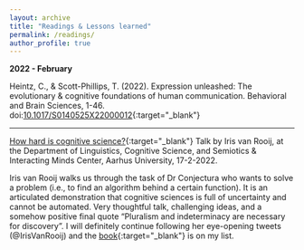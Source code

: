 ```yaml
---
layout: archive
title: "Readings & Lessons learned"
permalink: /readings/
author_profile: true
---
```


**2022 - February**

Heintz, C., & Scott-Phillips, T. (2022). Expression unleashed: The evolutionary & cognitive foundations of human communication. Behavioral and Brain Sciences, 1-46. doi:[10.1017/S0140525X22000012](https://pubmed.ncbi.nlm.nih.gov/34983701/){:target="_blank"}

***

[How hard is cognitive science?](https://www.youtube.com/watch?app=desktop&v=2bdK_zu1Ikw){:target="_blank"}
Talk by Iris van Rooij, at the Department of Linguistics, Cognitive Science, and Semiotics & Interacting Minds Center, Aarhus University, 17-2-2022. 

Iris van Rooij walks us through the task of Dr Conjectura who wants to solve a problem (i.e., to find an algorithm behind a certain function). It is an articulated demonstration that cognitive sciences is full of uncertainty and cannot be automated. Very thoughtful talk, challenging ideas, and a somehow positive final quote “Pluralism and indeterminacy are necessary for discovery”. I will definitely continue following her eye-opening tweets (@IrisVanRooij) and the [book](https://www.cambridge.org/core/books/cognition-and-intractability/2FC21B94CCCFBBD1E11A2D30D4503A23){:target="_blank"} is on my list. 
